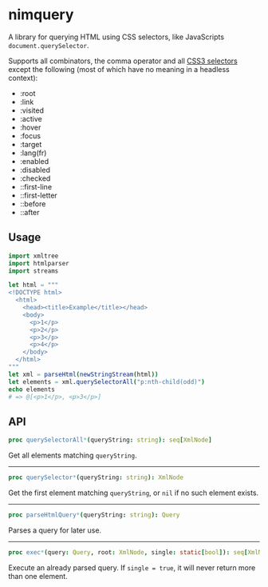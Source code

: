 # nimquery
A library for querying HTML using CSS selectors, like JavaScripts `document.querySelector`.

Supports all combinators, the comma operator and all [CSS3 selectors](https://www.w3.org/TR/css3-selectors) except the following (most of which have no meaning in a headless context):
- :root
- :link
- :visited
- :active
- :hover
- :focus
- :target
- :lang(fr)
- :enabled
- :disabled
- :checked
- ::first-line 
- ::first-letter
- ::before
- ::after 

## Usage
```nim
import xmltree
import htmlparser
import streams

let html = """
<!DOCTYPE html>
  <html>
    <head><title>Example</title></head>
    <body>
      <p>1</p>
      <p>2</p>
      <p>3</p>
      <p>4</p>
    </body>
  </html>
"""
let xml = parseHtml(newStringStream(html))
let elements = xml.querySelectorAll("p:nth-child(odd)")
echo elements
# => @[<p>1</p>, <p>3</p>]
```

## API

```nim
proc querySelectorAll*(queryString: string): seq[XmlNode]
```
Get all elements matching `queryString`.

- - -

```nim
proc querySelector*(queryString: string): XmlNode
```
Get the first element matching `queryString`, or `nil` if no such element exists.

- - -

```nim
proc parseHtmlQuery*(queryString: string): Query
```
Parses a query for later use.

- - -

```nim
proc exec*(query: Query, root: XmlNode, single: static[bool]): seq[XmlNode]
```
Execute an already parsed query. If `single = true`, it will never return more than one element.

